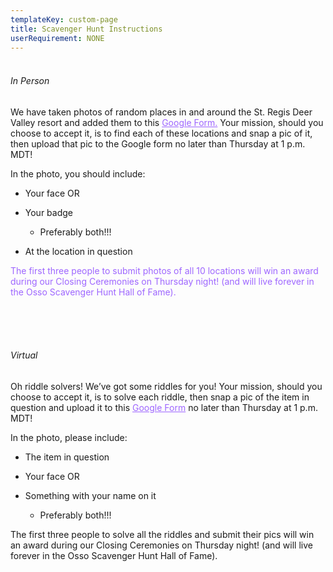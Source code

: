 ```yaml
---
templateKey: custom-page
title: Scavenger Hunt Instructions
userRequirement: NONE
---
```

###### <br>In Person

We have taken photos of random places in and around the St. Regis Deer Valley resort and added them to this <a href="https://forms.gle/AgQcTkTp6DEL24gJ6" target="_blank" style="color: #9e66ff">Google Form.</a> Your mission, should you choose to accept it, is to find each of these locations and snap a pic of it, then upload that pic to the Google form no later than Thursday at 1 p.m. MDT!

In the photo, you should include:

* Your face OR
* Your badge

  * Preferably both!!!
* At the location in question

<paragraph style="color: #9e66ff">The first three people to submit photos of all 10 locations will win an award during our Closing Ceremonies on Thursday night! (and will live forever in the Osso Scavenger Hunt Hall of Fame).</p>

<br>

###### <br><br>Virtual

Oh riddle solvers! We’ve got some riddles for you! Your mission, should you choose to accept it, is to solve each riddle, then snap a pic of the item in question and upload it to this <a href="https://forms.gle/Q9EnWxQEK6bsgGtK9" target="_blank" style="color: #9e66ff">Google Form</a> no later than Thursday at 1 p.m. MDT!

In the photo, please include:

* The item in question
* Your face OR
* Something with your name on it

  * Preferably both!!!

The first three people to solve all the riddles and submit their pics will win an award during our Closing Ceremonies on Thursday night! (and will live forever in the Osso Scavenger Hunt Hall of Fame).